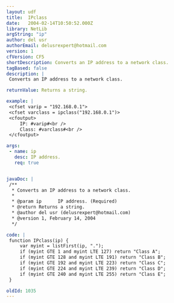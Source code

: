 ```yaml
---
layout: udf
title:  IPclass
date:   2004-02-14T10:50:52.000Z
library: NetLib
argString: "ip"
author: del usr
authorEmail: delusrexpert@hotmail.com
version: 1
cfVersion: CF5
shortDescription: Converts an IP address to a network class.
tagBased: false
description: |
 Converts an IP address to a network class.

returnValue: Returns a string.

example: |
 <cfset varip = "192.168.0.1">
 <cfset varclass = ipclass("192.168.0.1")>
 <cfoutput>
     IP: #varip#<br />
     Class: #varclass#<br />
 </cfoutput>

args:
 - name: ip
   desc: IP address.
   req: true


javaDoc: |
 /**
  * Converts an IP address to a network class.
  * 
  * @param ip      IP address. (Required)
  * @return Returns a string. 
  * @author del usr (delusrexpert@hotmail.com) 
  * @version 1, February 14, 2004 
  */

code: |
 function IPclass(ip) {
     var myint = listFirst(ip, ".");
     if (myint GTE 1 and myint LTE 127) return "Class A";
     if (myint GTE 128 and myint LTE 191) return "Class B";
     if (myint GTE 192 and myint LTE 223) return "Class C";
     if (myint GTE 224 and myint LTE 239) return "Class D";
     if (myint GTE 240 and myint LTE 255) return "Class E";
 }

oldId: 1035
---
```


